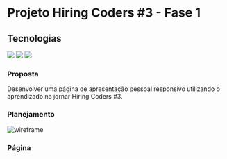 # **Projeto Hiring Coders #3 - Fase 1**

## Tecnologias 

<div>
<a href="https://www.w3schools.com/html/" target="_blank"><img src="https://img.shields.io/badge/HTML-239120?style=for-the-badge&logo=html5&logoColor=white"></a>
<a href="https://www.w3schools.com/css/" target="_blank"><img src="https://img.shields.io/badge/CSS-239120?&style=for-the-badge&logo=css3&logoColor=white"></a>
<a href="https://www.w3schools.com/js/default.asp" target="_blank"><img src="https://img.shields.io/badge/JavaScript-F7DF1E?style=for-the-badge&logo=javascript&logoColor=black"></a>
</div>

### Proposta 

Desenvolver uma página de apresentação pessoal responsivo utilizando o aprendizado na jornar Hiring Coders #3.

### Planejamento

<img src="https://github.com/neybackes/estudos-tecnologia/blob/master/hiring_coders/projeto_1/img/wireframe.png" alt="wireframe"/>

### Página


